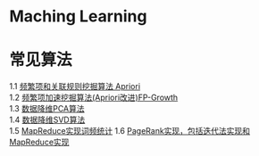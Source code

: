  Maching Learning
===================
# 常见算法
1.1 [频繁项和关联规则挖掘算法 Apriori](/src/python/Apriori/apriori.py)<br>
1.2 [频繁项加速挖掘算法(Apriori改进)FP-Growth](/src/python/FP_Growth/FP-Growth.py)<br>
1.3 [数据降维PCA算法](/src/python/PCA/pca.py)<br>
1.4 [数据降维SVD算法](/src/python/SVD/svd.py)<br>
1.5 [MapReduce实现词频统计](/src/python/MapReduce/WordCount.py)
1.6 [PageRank实现，包括迭代法实现和MapReduce实现](/src/python/PageRank/)
